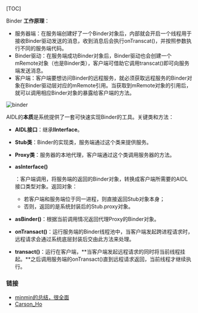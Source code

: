 [TOC]



Binder **工作原理**：

- 服务器端：在服务端创建好了一个Binder对象后，内部就会开启一个线程用于接收Binder驱动发送的消息，收到消息后会执行onTranscat()，并按照参数执行不同的服务端代码。
- Binder驱动：在服务端成功Binder对象后，Binder驱动也会创建一个mRemote对象（也是Binder类），客户端可借助它调用transcat()即可向服务端发送消息。
- 客户端：客户端要想访问Binder的远程服务，就必须获取远程服务的Binder对象在Binder驱动层对应的mRemote引用。当获取到mRemote对象的引用后，就可以调用相应Binder对象的暴露给客户端的方法。



![binder](http://s191.photo.store.qq.com/psb?/V14L47VC0w3vOf/ZUdc9b8LQVmz5JWp5b6StkyrJFlr32X3kfbzVP3j9co!/b/dL8AAAAAAAAA)

AIDL的**本质**是系统提供了一套可快速实现Binder的工具。关键类和方法：

- **AIDL接口**：继承**IInterface**。

- **Stub类**：Binder的实现类，服务端通过这个类来提供服务。

- **Proxy类**：服务器的本地代理，客户端通过这个类调用服务器的方法。

- **asInterface()**

  ：客户端调用，将服务端的返回的Binder对象，转换成客户端所需要的AIDL接口类型对象。返回对象：

  - 若客户端和服务端位于同一进程，则直接返回Stub对象本身；
  - 否则，返回的是系统封装后的Stub.proxy对象。

- **asBinder()**：根据当前调用情况返回代理Proxy的Binder对象。

- **onTransact()**：运行服务端的Binder线程池中，当客户端发起跨进程请求时，远程请求会通过系统底层封装后交由此方法来处理。

- **transact()**：运行在客户端，**当客户端发起远程请求的同时将当前线程挂起。**之后调用服务端的onTransact()直到远程请求返回，当前线程才继续执行。





### 链接

- [minmin的总结，很全面](https://www.jianshu.com/p/1c70d7306808)
- [Carson_Ho](https://www.jianshu.com/p/4ee3fd07da14)